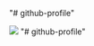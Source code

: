 "# github-profile" 

<picture>
  <source
    srcset="https://github-readme-stats.vercel.app/api?username=kntg&show_icons=true&theme=dark"
    media="(prefers-color-scheme: dark)"
  />
  <source
    srcset="https://github-readme-stats.vercel.app/api?username=kntg&show_icons=true"
    media="(prefers-color-scheme: light), (prefers-color-scheme: no-preference)"
  />
  <img src="https://github-readme-stats.vercel.app/api?username=kntg&show_icons=true" />
</picture>"# github-profile" 
